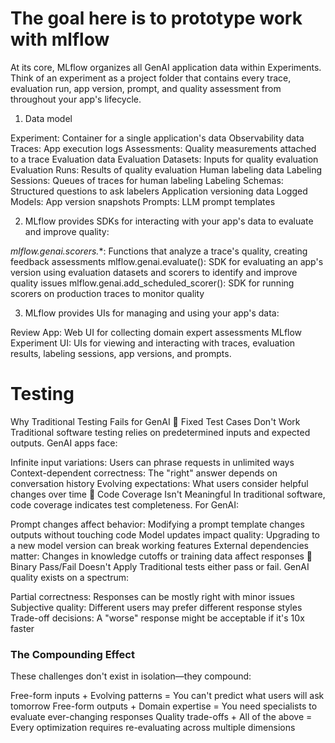 # The goal here is to prototype work with mlflow

At its core, MLflow organizes all GenAI application data within Experiments. Think of an experiment as a project folder that contains every trace, evaluation run, app version, prompt, and quality assessment from throughout your app's lifecycle.

1. Data model

Experiment: Container for a single application's data
Observability data
Traces: App execution logs
Assessments: Quality measurements attached to a trace
Evaluation data
Evaluation Datasets: Inputs for quality evaluation
Evaluation Runs: Results of quality evaluation
Human labeling data
Labeling Sessions: Queues of traces for human labeling
Labeling Schemas: Structured questions to ask labelers
Application versioning data
Logged Models: App version snapshots
Prompts: LLM prompt templates

2. MLflow provides SDKs for interacting with your app's data to evaluate and improve quality:

_mlflow.genai.scorers._*: Functions that analyze a trace's quality, creating feedback assessments
mlflow.genai.evaluate(): SDK for evaluating an app's version using evaluation datasets and scorers to identify and improve quality issues
mlflow.genai.add_scheduled_scorer(): SDK for running scorers on production traces to monitor quality


3. MLflow provides UIs for managing and using your app's data:

Review App: Web UI for collecting domain expert assessments
MLflow Experiment UI: UIs for viewing and interacting with traces, evaluation results, labeling sessions, app versions, and prompts.


# Testing

Why Traditional Testing Fails for GenAI
🚫 Fixed Test Cases Don't Work
Traditional software testing relies on predetermined inputs and expected outputs. GenAI apps face:

Infinite input variations: Users can phrase requests in unlimited ways
Context-dependent correctness: The "right" answer depends on conversation history
Evolving expectations: What users consider helpful changes over time
🚫 Code Coverage Isn't Meaningful
In traditional software, code coverage indicates test completeness. For GenAI:

Prompt changes affect behavior: Modifying a prompt template changes outputs without touching code
Model updates impact quality: Upgrading to a new model version can break working features
External dependencies matter: Changes in knowledge cutoffs or training data affect responses
🚫 Binary Pass/Fail Doesn't Apply
Traditional tests either pass or fail. GenAI quality exists on a spectrum:

Partial correctness: Responses can be mostly right with minor issues
Subjective quality: Different users may prefer different response styles
Trade-off decisions: A "worse" response might be acceptable if it's 10x faster


### The Compounding Effect
These challenges don't exist in isolation—they compound:

Free-form inputs + Evolving patterns = You can't predict what users will ask tomorrow
Free-form outputs + Domain expertise = You need specialists to evaluate ever-changing responses
Quality trade-offs + All of the above = Every optimization requires re-evaluating across multiple dimensions
